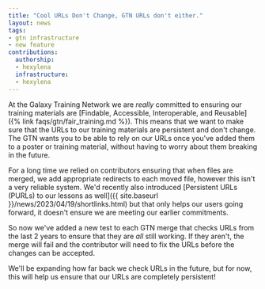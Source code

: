 ```yaml
---
title: "Cool URLs Don't Change, GTN URLs don't either."
layout: news
tags:
- gtn infrastructure
- new feature
contributions:
  authorship:
  - hexylena
  infrastructure:
  - hexylena
---
```


At the Galaxy Training Network we are *really* committed to ensuring our training materials are [Findable, Accessible, Interoperable, and Reusable]({% link faqs/gtn/fair_training.md %}).
This means that we want to make sure that the URLs to our training materials are persistent and don't change.
The GTN wants you to be able to rely on our URLs once you've added them to a poster or training material, without having to worry about them breaking in the future.

For a long time we relied on contributors ensuring that when files are merged, we add appropriate redirects to each moved file, however this isn't a very reliable system.
We'd recently also introduced [Persistent URLs (PURLs) to our lessons as well]({{ site.baseurl }}/news/2023/04/19/shortlinks.html) but that only helps our users going forward, it doesn't ensure we are meeting our earlier commitments.

So now we've added a new test to each GTN merge that checks URLs from the last 2 years to ensure that they are *all* still working.
If they aren't, the merge will fail and the contributor will need to fix the URLs before the changes can be accepted.

We'll be expanding how far back we check URLs in the future, but for now, this will help us ensure that our URLs are completely persistent!
